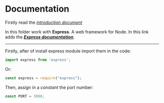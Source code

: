 # Documentation

Firstly read the [_introduction document_](Introduction.md)

In this folder work with __Express__. A web framework for Node. In this link adds the [___Express documentation___](https://expressjs.com/en/starter/hello-world.html).

---

Firstly, after of install express module import them in the code:
```javascript
import express from 'express';
```
Or:
```javascript
const express = require("express");
```
Then, assign in a _constant_ the port number:
```javascript
const PORT = 3000;
```